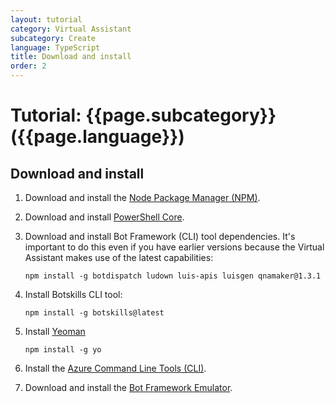 ```yaml
---
layout: tutorial
category: Virtual Assistant
subcategory: Create
language: TypeScript
title: Download and install
order: 2
---
```


# Tutorial: {{page.subcategory}} ({{page.language}})

## Download and install

1. Download and install the [Node Package Manager (NPM)](https://nodejs.org/en/).
4. Download and install [PowerShell Core](https://docs.microsoft.com/en-us/powershell/scripting/install/installing-powershell?view=powershell-6).
3. Download and install Bot Framework (CLI) tool dependencies. It's important to do this even if you have earlier versions because the Virtual Assistant makes use of the latest capabilities: 

   ```shell
   npm install -g botdispatch ludown luis-apis luisgen qnamaker@1.3.1
   ```

4. Install Botskills CLI tool:
   
   ```
   npm install -g botskills@latest
   ```

5. Install [Yeoman](http://yeoman.io)

   ```shell
   npm install -g yo
   ```

6. Install the [Azure Command Line Tools (CLI)](https://docs.microsoft.com/en-us/cli/azure/install-azure-cli-windows?view=azure-cli-latest).
8. Download and install the [Bot Framework Emulator](https://aka.ms/botframework-emulator).